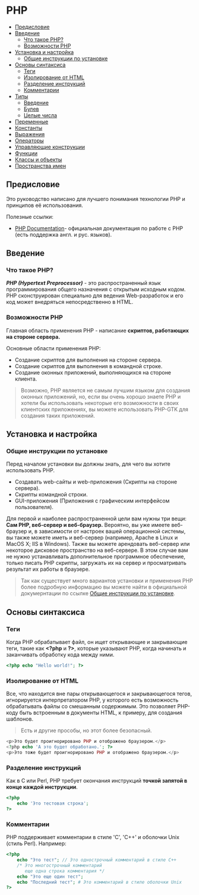 # PHP
- [Предисловие](#Предисловие)
- [Введение](#Введение)
    - [Что такое PHP?](#Что-такое-PHP?)
    - [Возможности PHP](#%D0%A3%D1%81%D1%82%D0%B0%D0%BD%D0%BE%D0%B2%D0%BA%D0%B0-%D0%B8-%D0%BD%D0%B0%D1%81%D1%82%D1%80%D0%BE%D0%B9%D0%BA%D0%B0)
- [Установка и настройка](#3)
    - [Общие инструкции по установке](#3-1)
- [Основы синтаксиса](#4)
    - [Теги](#4-1)
    - [Изолирование от HTML](#4-2)
    - [Разделение инструкций](#4-3)
    - [Комментарии](#4-4)
- [Типы](#5)
    - [Введение](#5-1)
    - [Булев](#5-2)
    - [Целые числа](#5-3)
- [Переменные](#6)
- [Константы](#7)
- [Выражения](#8)
- [Операторы](#9)
- [Управляющие конструкции](#10)
- [Функции](#11)
- [Классы и объекты](#12)
- [Пространства имен](#13)
    
## Предисловие

Это руководство написано для лучшего понимания технологии PHP и принципов её использования.

Полезные ссылки:

- [PHP Documentation](http://php.net/docs.php)- официальная документация по работе с PHP (есть поддержка англ. и рус. языков).

## Введение
 
### Что такое PHP?

***PHP (Hypertext Preprocessor)*** - это распространенный язык программирования общего назначения с открытым исходным кодом. PHP сконструирован специально для ведения Web-разработок и его код может внедряться непосредственно в HTML.

### Возможности PHP

Главная область применения PHP - написание **скриптов, работающих на стороне сервера.**

Основные области применения PHP:

- Создание скриптов для выполнения на стороне сервера. 
- Создание скриптов для выполнения в командной строке.
- Создание оконных приложений, выполняющихся на стороне клиента.
> Возможно, PHP является не самым лучшим языком для создания оконных приложений, но, если вы очень хорошо знаете PHP и хотели бы использовать некоторые его возможности в своих клиентских приложениях, вы можете использовать PHP-GTK для создания таких приложений.

## Установка и настройка

### Общие инструкции по установке

Перед началом установки вы должны знать, для чего вы хотите использовать PHP.

- Создавать web-сайты и web-приложения (Скрипты на стороне сервера).
- Скрипты командной строки.
- GUI-приложения (Приложения с графическим интерфейсом пользователя).

Для первой и наиболее распространенной цели вам нужны три вещи: **Сам PHP, веб-сервер и веб-браузер.** Вероятно, вы уже имеете веб-браузер и, в зависимости от настроек вашей операционной системы, вы также можете иметь и веб-сервер (например, Apache в Linux и MacOS X; IIS в Windows). Также вы можете арендовать веб-сервер или некоторое дисковое пространство на веб-сервере. В этом случае вам не нужно устанавливать дополнительное программное обеспечение, только писать PHP скрипты, загружать их на сервер и просматривать результат их работы в браузере.

> Так как существует много вариантов установки и применения PHP более подробную информацию вы можете найти в официальной докумернтации по ссылке [Общие инструкции по установке](http://php.net/manual/ru/install.general.php).

## Основы синтаксиса

### Теги
Когда PHP обрабатывает файл, он ищет открывающие и закрывающие теги, такие как **\<?php** и **\?>**, которые указывают PHP, когда начинать и заканчивать обработку кода между ними.
```php
<?php echo "Hello world!"; ?>
```

### Изолирование от HTML
Все, что находится вне пары открывающегося и закрывающегося тегов, игнорируется интерпретатором PHP, у которого есть возможность обрабатывать файлы со смешанным содержимым. Это позволяет PHP-коду быть встроенным в документы HTML, к примеру, для создания шаблонов.
> Есть и другие прособы, но этот более безопасный.
```php
<p>Это будет проигнорировано PHP и отображено браузером.</p>
<?php echo 'А это будет обработано.'; ?>
<p>Это тоже будет проигнорировано PHP и отображено браузером.</p>
```
### Разделение инструкций
Как в C или Perl, PHP требует окончания инструкций **точкой запятой в конце каждой инструкции**.

```php
<?php
    echo 'Это тестовая строка';
?>
```
### Комментарии
PHP поддерживает комментарии в стиле 'C', 'C++' и оболочки Unix (стиль Perl). Например:
```php
<?php
    echo "Это тест"; // Это однострочный комментарий в стиле C++
    /* Это многострочный комментарий
       еще одна строка комментария */
    echo "Это еще один тест";
    echo "Последний тест"; # Это комментарий в стиле оболочки Unix
?>
```
